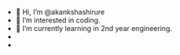 - 👋 Hi, I’m @akankshashirure
- 👀 I’m interested in coding.
- 🌱 I’m currently learning in 2nd year engineering.
- 
- 

<!---
akankshashirure/akankshashirure is a ✨ special ✨ repository because its `README.md` (this file) appears on your GitHub profile.
You can click the Preview link to take a look at your changes.
--->
